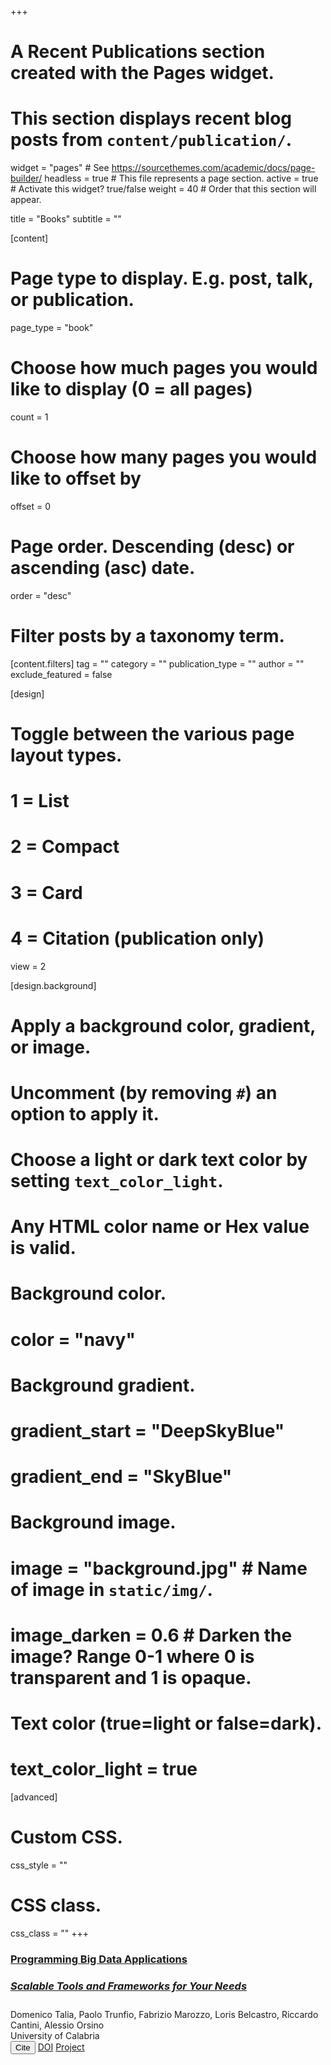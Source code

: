 +++
# A Recent Publications section created with the Pages widget.
# This section displays recent blog posts from `content/publication/`.

widget = "pages"  # See https://sourcethemes.com/academic/docs/page-builder/
headless = true  # This file represents a page section.
active = true # Activate this widget? true/false
weight = 40  # Order that this section will appear.

title = "Books"
subtitle = ""

[content]
  # Page type to display. E.g. post, talk, or publication.
  page_type = "book"
  
  # Choose how much pages you would like to display (0 = all pages)
  count = 1
  
  # Choose how many pages you would like to offset by
  offset = 0

  # Page order. Descending (desc) or ascending (asc) date.
  order = "desc"

  # Filter posts by a taxonomy term.
  [content.filters]
    tag = ""
    category = ""
    publication_type = ""
    author = ""
    exclude_featured = false
  
[design]
  # Toggle between the various page layout types.
  #   1 = List
  #   2 = Compact
  #   3 = Card
  #   4 = Citation (publication only)
  view = 2
  
[design.background]
  # Apply a background color, gradient, or image.
  #   Uncomment (by removing `#`) an option to apply it.
  #   Choose a light or dark text color by setting `text_color_light`.
  #   Any HTML color name or Hex value is valid.
    
  # Background color.
  # color = "navy"
  
  # Background gradient.
  # gradient_start = "DeepSkyBlue"
  # gradient_end = "SkyBlue"
  
  # Background image.
  # image = "background.jpg"  # Name of image in `static/img/`.
  # image_darken = 0.6  # Darken the image? Range 0-1 where 0 is transparent and 1 is opaque.

  # Text color (true=light or false=dark).
  # text_color_light = true  
  
[advanced]
 # Custom CSS. 
 css_style = ""
 
 # CSS class.
 css_class = ""
+++
<div class="media-body"><h3 class="article-title mb-0 mt-0"><a href="https://doi.org/10.1142/q0444" target="_blank">
Programming Big Data Applications
<h5><b>Scalable Tools and Frameworks for Your Needs</b></h5></a></h3><div class="stream-meta article-metadata"><div><span>Domenico Talia</span>, <span>Paolo Trunfio</span>,
<span>Fabrizio Marozzo</span>, <span>Loris Belcastro</span>,
<span>Riccardo Cantini</span>, <span>Alessio Orsino</span></div></div>
<div class="stream-meta article-metadata"><div><span>University of Calabria</span></div></div><div class="btn-links"><button type="button" class="btn btn-outline-primary my-1 mr-1 btn-sm js-cite-modal" data-filename="/publication/journal-big-data-2024-blest-ml/cite.bib">
Cite</button>
<a class="btn btn-outline-primary my-1 mr-1 btn-sm" href="https://doi.org/https://doi.org/10.1186/s40537-023-00862-w" target="_blank" rel="noopener">DOI</a>
<a class="btn btn-outline-primary my-1 mr-1 btn-sm" href="https://github.com/rcantini/BLEST-ML" target="_blank" rel="noopener"><i class="fab fa-github mr-1"></i>Project</a></div></div>